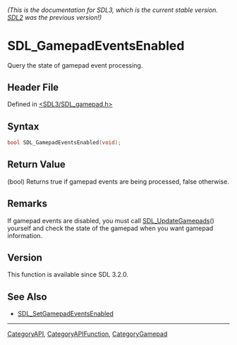 ###### (This is the documentation for SDL3, which is the current stable version. [SDL2](https://wiki.libsdl.org/SDL2/) was the previous version!)
# SDL_GamepadEventsEnabled

Query the state of gamepad event processing.

## Header File

Defined in [<SDL3/SDL_gamepad.h>](https://github.com/libsdl-org/SDL/blob/main/include/SDL3/SDL_gamepad.h)

## Syntax

```c
bool SDL_GamepadEventsEnabled(void);
```

## Return Value

(bool) Returns true if gamepad events are being processed, false otherwise.

## Remarks

If gamepad events are disabled, you must call
[SDL_UpdateGamepads](SDL_UpdateGamepads)() yourself and check the state of
the gamepad when you want gamepad information.

## Version

This function is available since SDL 3.2.0.

## See Also

- [SDL_SetGamepadEventsEnabled](SDL_SetGamepadEventsEnabled)

----
[CategoryAPI](CategoryAPI), [CategoryAPIFunction](CategoryAPIFunction), [CategoryGamepad](CategoryGamepad)

